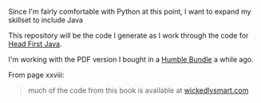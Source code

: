Since I'm fairly comfortable with Python at this point, I want to expand my skillset to include Java

This repository will be the code I generate as I work through the code for [Head First Java](https://smile.amazon.com/Head-First-Java-Kathy-Sierra/dp/0596009208).

I'm working with the PDF version I bought in a [Humble Bundle](https://www.humblebundle.com/books/head-first-books) a while ago.

From page xxviii:
> much of the code from this book is available at [wickedlysmart.com](https://www.wickedlysmart.com/head-first-java/)
